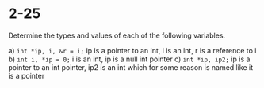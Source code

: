 # 2-25

Determine the types and values of each of the following variables.

a) `int *ip, i, &r = i;` ip is a pointer to an int, i is an int, r is a reference to i
b) `int i, *ip = 0;` i is an int, ip is a null int pointer
c) `int *ip, ip2;` ip is a pointer to an int pointer, ip2 is an int which for some reason is named like it is a pointer